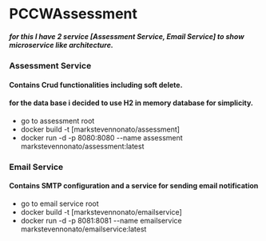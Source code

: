 # PCCWAssessment

##### for this I have 2 service [Assessment Service, Email Service] to show microservice like architecture.

### Assessment Service
#### Contains Crud functionalities including soft delete.

#### for the data base i decided to use H2 in memory database for simplicity.

* go to assessment root
* docker build -t [markstevennonato/assessment] 
* docker run -d -p 8080:8080 --name assessment markstevennonato/assessment:latest

### Email Service
#### Contains SMTP configuration and a service for sending email notification

* go to email service root
* docker build -t [markstevennonato/emailservice]
* docker run -d -p 8081:8081 --name emailservice markstevennonato/emailservice:latest